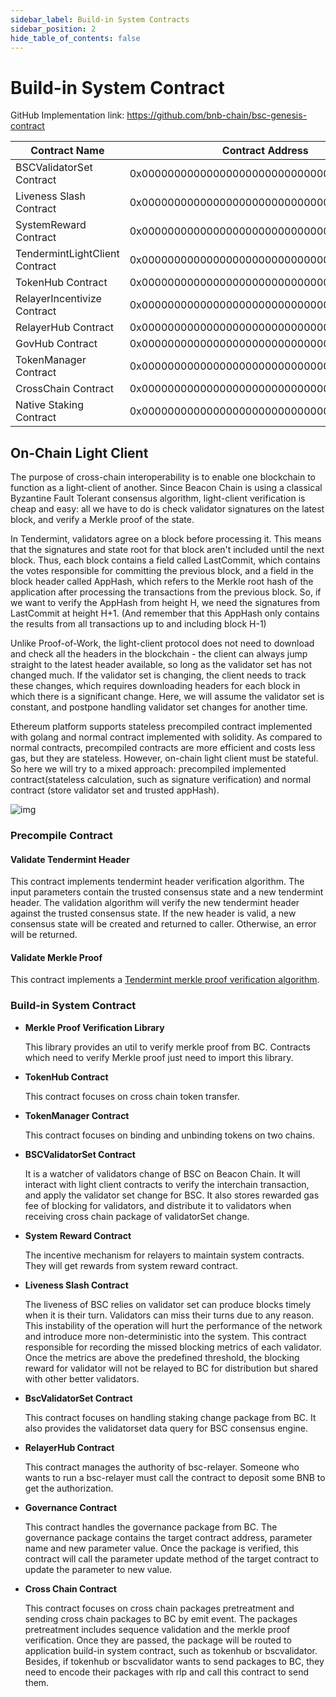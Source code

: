 ```yaml
---
sidebar_label: Build-in System Contracts
sidebar_position: 2
hide_table_of_contents: false
---
```


# Build-in System Contract

GitHub Implementation link: <https://github.com/bnb-chain/bsc-genesis-contract>


| Contract Name                  | Contract Address                           | ABI file                                                                                                                       |
|--------------------------------|--------------------------------------------|--------------------------------------------------------------------------------------------------------------------------------|
| BSCValidatorSet Contract       | 0x0000000000000000000000000000000000001000 | [bscvalidatorset](https://raw.githubusercontent.com/bnb-chain/bsc-genesis-contract/master/abi/bscvalidatorset.abi)             |
| Liveness Slash Contract        | 0x0000000000000000000000000000000000001001 | [slashindicator](https://raw.githubusercontent.com/bnb-chain/bsc-genesis-contract/master/abi/slashindicator.abi)               |
| SystemReward Contract          | 0x0000000000000000000000000000000000001002 | [systemreward](https://raw.githubusercontent.com/bnb-chain/bsc-genesis-contract/master/abi/systemreward.abi)                   |
| TendermintLightClient Contract | 0x0000000000000000000000000000000000001003 | [tendermintlightclient](https://raw.githubusercontent.com/bnb-chain/bsc-genesis-contract/master/abi/tendermintlightclient.abi) |
| TokenHub Contract              | 0x0000000000000000000000000000000000001004 | [tokenhub](https://raw.githubusercontent.com/bnb-chain/bsc-genesis-contract/master/abi/tokenhub.abi)                           |
| RelayerIncentivize Contract    | 0x0000000000000000000000000000000000001005 | [relayerincentivize](https://raw.githubusercontent.com/bnb-chain/bsc-genesis-contract/master/abi/relayerincentivize.abi)       |
| RelayerHub Contract            | 0x0000000000000000000000000000000000001006 | [relayerhub](https://raw.githubusercontent.com/bnb-chain/bsc-genesis-contract/master/abi/relayerhub.abi)                       |
| GovHub Contract                | 0x0000000000000000000000000000000000001007 | [govhub](https://raw.githubusercontent.com/bnb-chain/bsc-genesis-contract/master/abi/govhub.abi)                               |
| TokenManager Contract          | 0x0000000000000000000000000000000000001008 | [tokenmanager](https://raw.githubusercontent.com/bnb-chain/bsc-genesis-contract/master/abi/tokenmanager.abi)                   |
| CrossChain Contract            | 0x0000000000000000000000000000000000002000 | [crosschain](https://raw.githubusercontent.com/bnb-chain/bsc-genesis-contract/master/abi/crosschain.abi)                       |
| Native Staking Contract        | 0x0000000000000000000000000000000000002001 | [staking](https://github.com/bnb-chain/bsc-genesis-contract/blob/master/abi/staking.abi)                                       |

## On-Chain Light Client

The purpose of cross-chain interoperability is to enable one blockchain to function as a light-client of another. Since Beacon Chain is using a classical Byzantine Fault Tolerant consensus algorithm, light-client verification is cheap and easy: all we have to do is check validator signatures on the latest block, and verify a Merkle proof of the state.

In Tendermint, validators agree on a block before processing it. This means that the signatures and state root for that block aren't included until the next block. Thus, each block contains a field called LastCommit, which contains the votes responsible for committing the previous block, and a field in the block header called AppHash, which refers to the Merkle root hash of the application after processing the transactions from the previous block. So, if we want to verify the AppHash from height H, we need the signatures from LastCommit at height H+1. (And remember that this AppHash only contains the results from all transactions up to and including block H-1)

Unlike Proof-of-Work, the light-client protocol does not need to download and check all the headers in the blockchain - the client can always jump straight to the latest header available, so long as the validator set has not changed much. If the validator set is changing, the client needs to track these changes, which requires downloading headers for each block in which there is a significant change. Here, we will assume the validator set is constant, and postpone handling validator set changes for another time.

Ethereum platform supports stateless precompiled contract implemented with golang and normal contract implemented with solidity. As compared to normal contracts, precompiled contracts are more efficient and costs less gas, but they are stateless. However, on-chain light client must be stateful. So here we will try to a mixed approach: precompiled implemented contract(stateless calculation, such as signature verification) and normal contract (store validator set and trusted appHash).

![img](../../static/img/lightclient.png)

### Precompile Contract

#### Validate Tendermint Header

This contract implements tendermint header verification algorithm. The input parameters contain the trusted consensus state and a new tendermint header. The validation algorithm will verify the new tendermint header against the trusted consensus state. If the new header is valid, a new consensus state will be created and returned to caller. Otherwise, an error will be returned.

#### Validate Merkle Proof

This contract implements a [Tendermint merkle proof verification algorithm](https://github.com/tendermint/tendermint/blob/master/docs/architecture/adr-026-general-merkle-proof.md).

### Build-in System Contract
* **Merkle Proof Verification Library**

    This library provides an util to verify merkle proof from BC. Contracts which need to verify Merkle proof just need to import this library.

* **TokenHub Contract**

    This contract focuses on cross chain token transfer.

* **TokenManager Contract**

    This contract focuses on binding and unbinding tokens on two chains.

* **BSCValidatorSet Contract**

    It is a watcher of validators change of BSC on Beacon Chain. It will interact with light client contracts to verify the interchain transaction, and apply the validator set change for BSC. It also stores rewarded gas fee of blocking for validators, and distribute it to validators when receiving cross chain package of validatorSet change.

* **System Reward Contract**

    The incentive mechanism for relayers to maintain system contracts. They will get rewards from system reward contract.

* **Liveness Slash Contract**

    The liveness of BSC relies on validator set can produce blocks timely when it is their turn. Validators can miss their turns due to any reason. This instability of the operation will hurt the performance of the network and introduce more non-deterministic into the system. This contract responsible for recording the missed blocking metrics of each validator. Once the metrics are above the predefined threshold, the blocking reward for validator will not be relayed to BC for distribution but shared with other better validators.

* **BscValidatorSet Contract**

    This contract focuses on handling staking change package from BC. It also provides the validatorset data query for BSC consensus engine.

* **RelayerHub Contract**

    This contract manages the authority of bsc-relayer. Someone who wants to run a bsc-relayer must call the contract to deposit some BNB to get the authorization.

* **Governance Contract**

    This contract handles the governance package from BC. The governance package contains the target contract address, parameter name and new parameter value. Once the package is verified, this contract will call the parameter update method of the target contract to update the parameter to new value.

* **Cross Chain Contract**

    This contract focuses on cross chain packages pretreatment and sending cross chain packages to BC by emit event. The packages pretreatment includes sequence validation and the merkle proof verification. Once they are passed, the package will be routed to application build-in system contract, such as tokenhub or bscvalidator. Besides, if tokenhub or bscvalidator wants to send packages to BC, they need to encode their packages with rlp and call this contract to send them.
